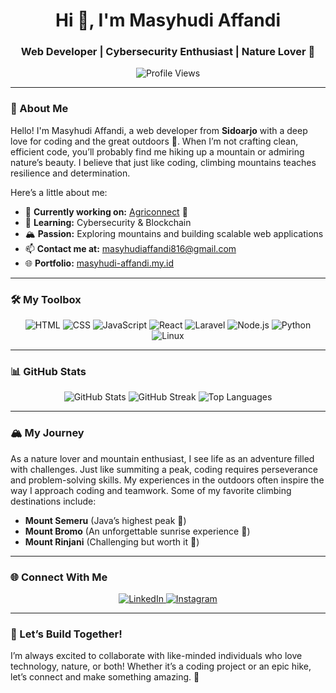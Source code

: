 <h1 align="center">Hi 👋, I'm Masyhudi Affandi</h1>
<h3 align="center">Web Developer | Cybersecurity Enthusiast | Nature Lover 🌿</h3>

<p align="center">
  <img src="https://komarev.com/ghpvc/?username=masyhudiaffandi&label=Visitors&color=blue&style=flat-square" alt="Profile Views" />
</p>

---

### 🌟 About Me
Hello! I'm Masyhudi Affandi, a web developer from **Sidoarjo** with a deep love for coding and the great outdoors 🌄. When I’m not crafting clean, efficient code, you’ll probably find me hiking up a mountain or admiring nature’s beauty. I believe that just like coding, climbing mountains teaches resilience and determination.

Here’s a little about me:
- 🔭 **Currently working on:** [Agriconnect](https://agriconnect.my.id) 🌾  
- 🌱 **Learning:** Cybersecurity & Blockchain  
- 🏔️ **Passion:** Exploring mountains and building scalable web applications  
- 📫 **Contact me at:** masyhudiaffandi816@gmail.com  
- 🌐 **Portfolio:** [masyhudi-affandi.my.id](https://masyhudi-affandi.my.id)  

---

### 🛠️ My Toolbox
<p align="center">
  <img src="https://img.shields.io/badge/HTML-E34F26?style=for-the-badge&logo=html5&logoColor=white" alt="HTML" />
  <img src="https://img.shields.io/badge/CSS-1572B6?style=for-the-badge&logo=css3&logoColor=white" alt="CSS" />
  <img src="https://img.shields.io/badge/JavaScript-F7DF1E?style=for-the-badge&logo=javascript&logoColor=black" alt="JavaScript" />
  <img src="https://img.shields.io/badge/React-61DAFB?style=for-the-badge&logo=react&logoColor=black" alt="React" />
  <img src="https://img.shields.io/badge/Laravel-FF2D20?style=for-the-badge&logo=laravel&logoColor=white" alt="Laravel" />
  <img src="https://img.shields.io/badge/Node.js-339933?style=for-the-badge&logo=nodedotjs&logoColor=white" alt="Node.js" />
  <img src="https://img.shields.io/badge/Python-3776AB?style=for-the-badge&logo=python&logoColor=white" alt="Python" />
  <img src="https://img.shields.io/badge/Linux-FCC624?style=for-the-badge&logo=linux&logoColor=black" alt="Linux" />
</p>

---

### 📊 GitHub Stats
<p align="center">
  <img src="https://github-readme-stats.vercel.app/api?username=masyhudiaffandi&show_icons=true&theme=vue-dark" alt="GitHub Stats" />
  <img src="https://github-readme-streak-stats.herokuapp.com/?user=masyhudiaffandi&theme=vue-dark" alt="GitHub Streak" />
  <img src="https://github-readme-stats.vercel.app/api/top-langs/?username=masyhudiaffandi&layout=compact&theme=vue-dark" alt="Top Languages" />
</p>

---

### 🏔️ My Journey
As a nature lover and mountain enthusiast, I see life as an adventure filled with challenges. Just like summiting a peak, coding requires perseverance and problem-solving skills. My experiences in the outdoors often inspire the way I approach coding and teamwork. Some of my favorite climbing destinations include:
- **Mount Semeru** (Java’s highest peak 🌋)  
- **Mount Bromo** (An unforgettable sunrise experience 🌅)  
- **Mount Rinjani** (Challenging but worth it 💪)

---

### 🌐 Connect With Me
<p align="center">
  <a href="https://linkedin.com/in/masyhudi-affandi" target="_blank">
    <img src="https://img.shields.io/badge/LinkedIn-0A66C2?style=for-the-badge&logo=linkedin&logoColor=white" alt="LinkedIn" />
  </a>
  <a href="https://instagram.com/humdiee.js" target="_blank">
    <img src="https://img.shields.io/badge/Instagram-E4405F?style=for-the-badge&logo=instagram&logoColor=white" alt="Instagram" />
  </a>
</p>

---

### 🌟 Let’s Build Together!
I’m always excited to collaborate with like-minded individuals who love technology, nature, or both! Whether it’s a coding project or an epic hike, let’s connect and make something amazing. 🚀
